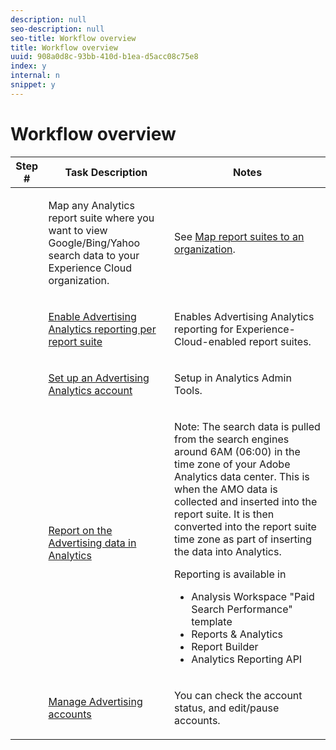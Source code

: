 ```yaml
---
description: null
seo-description: null
seo-title: Workflow overview
title: Workflow overview
uuid: 908a0d8c-93bb-410d-b1ea-d5acc08c75e8
index: y
internal: n
snippet: y
---
```


# Workflow overview

<table id="table_0E561F62247A4D01B6E7180560082DC9"> 
 <thead> 
  <tr> 
   <th colname="col1" class="entry"> Step # </th> 
   <th colname="col2" class="entry"> Task Description </th> 
   <th colname="col3" class="entry"> Notes </th> 
  </tr> 
 </thead>
 <tbody> 
  <tr> 
   <td colname="col1"> <p style="text-align: center;"> <img placement="break" align="center" href="assets/step1_icon.png" id="image_15849358972A4846A54FCB51997576D5" /> </p> </td> 
   <td colname="col2"> <p>Map any Analytics report suite where you want to view Google/Bing/Yahoo search data to your Experience Cloud organization. </p> </td> 
   <td colname="col3">See <a format="html" scope="external" href="https://marketing.adobe.com/resources/help/en_US/mcloud/map-report-suite.html"> Map report suites to an organization</a>. </td> 
  </tr> 
  <tr> 
   <td colname="col1"> <p style="text-align: center;"><img placement="break" align="center" href="assets/step2_icon.png" id="image_372B2C65DFAD46E39AE4D715313ABD0E" /> </p> </td> 
   <td colname="col2"> <p><a href="../../c_advertising_analytics/c_adanalytics_workflow/aa_provision_rs.md#concept_BE491B2A2CAE4D818C218033B985A0FB" format="dita" scope="local"> Enable Advertising Analytics reporting per report suite</a> </p> </td> 
   <td colname="col3"> <p>Enables Advertising Analytics reporting for Experience-Cloud-enabled report suites. </p> </td> 
  </tr> 
  <tr> 
   <td colname="col1"> <p style="text-align: center;"><img placement="break" align="center" href="assets/step3_icon.png" id="image_30DB956290CC4E64A7085B46364BE059" /> </p> </td> 
   <td colname="col2"> <p><a href="../../c_advertising_analytics/c_adanalytics_workflow/aa_create_ad_account.md#concept_1958E8C15C334E8B9DC510EC8D5DCA7C" format="dita" scope="local"> Set up an Advertising Analytics account</a> </p> </td> 
   <td colname="col3"> <p>Setup in Analytics Admin Tools. </p> </td> 
  </tr> 
  <tr> 
   <td colname="col1"> <p style="text-align: center;"><img href="assets/step4_icon.png" id="image_FE2039B8345248BCA303B44C10B68EA1" align="center" placement="break" /> </p> </td> 
   <td colname="col2"> <p><a href="../../c_advertising_analytics/c_adanalytics_workflow/aa_report_ad_data_an.md#concept_E29B25BEE60C4A64B66E9255D7612254" format="dita" scope="local"> Report on the Advertising data in Analytics </a> </p> </td> 
   <td colname="col3"> <p>Note:  The search data is pulled from the search engines around 6AM (06:00) in the time zone of your Adobe Analytics data center. This is when the AMO data is collected and inserted into the report suite. It is then converted into the report suite time zone as part of inserting the data into Analytics. </p> <p>Reporting is available in </p> 
    <ul id="ul_7368A2BAEE2C41658C7E45C117DC401C"> 
     <li id="li_6F54761F0C1E4DB0B212EE19F19DA703">Analysis Workspace "Paid Search Performance" template </li> 
     <li id="li_BB27DD70048D4F6E85458067769A9142">Reports &amp; Analytics </li> 
     <li id="li_F4C6DCB784724000A62BE0BF2A08B38D">Report Builder </li> 
     <li id="li_43074C56A50A486C8F08877ABA51A36A">Analytics Reporting API </li> 
    </ul> </td> 
  </tr> 
  <tr> 
   <td colname="col1"> <p style="text-align: center;"><img href="assets/step5_icon.png" align="center" placement="break" id="image_30A5300766994E1BB8E250FA4E97A85C" /> </p> </td> 
   <td colname="col2"> <p><a href="../../c_advertising_analytics/c_adanalytics_workflow/aa_manage_ad_accounts.md#concept_531B99165A4E47B4B8849376B532AFDB" format="dita" scope="local"> Manage Advertising accounts</a> </p> </td> 
   <td colname="col3"> <p>You can check the account status, and edit/pause accounts. </p> </td> 
  </tr> 
 </tbody> 
</table>

